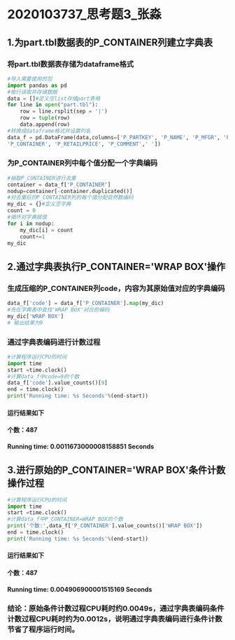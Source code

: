 # 2020103737_思考题3_张淼
## 1.为part.tbl数据表的P_CONTAINER列建立字典表
### 将part.tbl数据表存储为dataframe格式
```python
#导入需要使用的包
import pandas as pd
#按行读取并存储数据
data = []#定义空list存储part表格
for line in open("part.tbl"):  
    row = line.rsplit(sep = '|')
    row = tuple(row)
    data.append(row)
#转换成dataframe格式并设置列名
data_f = pd.DataFrame(data,columns=['P_PARTKEY', 'P_NAME', 'P_MFGR', 'P_BRAND','P_TYPE', 'P_SIZE',
'P_CONTAINER', 'P_RETAILPRICE', 'P_COMMENT',' '])
```
### 为P_CONTAINER列中每个值分配一个字典编码
```python
#抽取P_CONTAINER进行去重
container = data_f['P_CONTAINER']
nodup=container[-container.duplicated()]
#对去重后的P_CONTAINER列的每个值分配自然数编码
my_dic = {}#定义空字典
count = 0
#循环对字典赋值
for i in nodup: 
    my_dic[i] = count
    count+=1 
my_dic
```
## 2.通过字典表执行P_CONTAINER='WRAP BOX'操作
### 生成压缩的P_CONTAINER列code，内容为其原始值对应的字典编码
```python
data_f['code'] = data_f['P_CONTAINER'].map(my_dic)
#先在字典表中查找'WRAP BOX'对应的编码
my_dic['WRAP BOX']
# 输出结果为9
```
### 通过字典表编码进行计数过程
```python
#计算程序运行CPU的时间
import time
start =time.clock()
#计算data_f中code=9的个数
data_f['code'].value_counts()[9]
end = time.clock()
print('Running time: %s Seconds'%(end-start))
```
#### 运行结果如下
#### 个数：487
#### Running time: 0.0011673000008158851 Seconds
## 3.进行原始的P_CONTAINER='WRAP BOX'条件计数操作过程
```python
#计算程序运行CPU的时间
import time
start =time.clock()
#计算data_f中P_CONTAINER=WRAP BOX的个数
print('个数:',data_f['P_CONTAINER'].value_counts()['WRAP BOX'])
end = time.clock()
print('Running time: %s Seconds'%(end-start))
```
#### 运行结果如下
#### 个数：487
#### Running time: 0.004906900001515169 Seconds

### 结论：原始条件计数过程CPU耗时约0.0049s，通过字典表编码条件计数过程CPU耗时约为0.0012s，说明通过字典表编码进行条件计数节省了程序运行时间。
